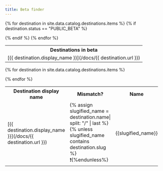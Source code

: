 ```yaml
---
title: Beta finder
---
```


<table>
<tr>
  <th> Destinations in beta</th>
</tr>

{% for destination in site.data.catalog.destinations.items %}
{% if destination.status == "PUBLIC_BETA" %}
<tr>
  <td>[{{ destination.display_name }}](/docs/{{ destination.url }})</td>
</tr>
  {% endif %}
{% endfor %}
</table>


<table>
<tr>
  <th> Destination display name </th>
  <th> Mismatch? </th>
  <th> Name </th>
  <th> Slug </th>
</tr>

{% for destination in site.data.catalog.destinations.items %}
<tr>
  <td>[{{ destination.display_name }}](/docs/{{ destination.url }})</td>
  <td>{% assign slugified_name = destination.name| split: "/" | last %} {% unless slugified_name contains destination.slug %}❗️{%endunless%}</td>
  <td>{{slugified_name}} </td>
  <td>{{ destination.slug }}</td>
</tr>
{% endfor %}
</table>
